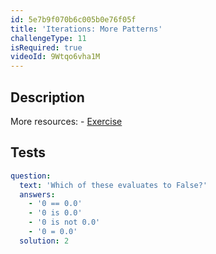 ```yaml
---
id: 5e7b9f070b6c005b0e76f05f
title: 'Iterations: More Patterns'
challengeType: 11
isRequired: true
videoId: 9Wtqo6vha1M
---
```


## Description
<section id='description'>
More resources:
- <a href="https://www.youtube.com/watch?v=kjxXZQw0uPg" target='_blank'>Exercise</a>
</section>

## Tests
<section id='tests'>

```yml
question:
  text: 'Which of these evaluates to False?'
  answers:
    - '0 == 0.0'
    - '0 is 0.0'
    - '0 is not 0.0'
    - '0 = 0.0'
  solution: 2
```

</section>
